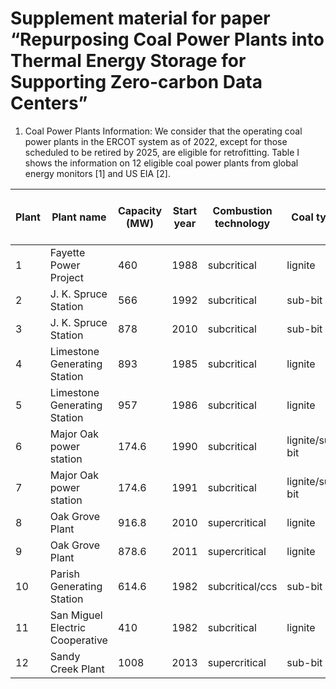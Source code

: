 # Supplement material for paper “Repurposing Coal Power Plants into Thermal Energy Storage for Supporting Zero-carbon Data Centers”

1. Coal Power Plants Information: We consider that the operating coal power plants in the ERCOT system as of 2022, except for those scheduled to be retired by 2025, are eligible for retrofitting. Table I shows the information on 12 eligible coal power plants from global energy monitors [1] and US EIA [2]. 

|Plant|	Plant name|	Capacity (MW)|	Start year|	Combustion technology|	Coal type|	Lat|	Lon|	Heat rate (Btu/kWh)|	Emission factor (kg CO2 /TJ)|
| -- | -- | -- | -- | -- | -- | -- | -- | -- | -- |
|1	| Fayette Power Project|	460|	1988|	subcritical|	lignite|	29.92|	-96.75|	10,878|	101,000|
|2	|J. K. Spruce Station|	566|	1992|	subcritical|	sub-bit|	29.31|	-98.32|	10,878|	96,100|
|3	|J. K. Spruce Station|	878|	2010|	subcritical|	sub-bit|	29.31|	-98.32|	9,572|	96,100|
|4	|Limestone Generating Station|	893|	1985|	subcritical|	lignite|	31.42|	-96.25|	10,878|	101,000|
|5	|Limestone Generating Station|	957|	1986|	subcritical|	lignite|	31.42|	-96.25|	10,878|	101,000|
|6	|Major Oak power station|	174.6|	1990|	subcritical|	lignite/sub-bit|	31.09|	-96.70|	12,618|	98,550|
|7	|Major Oak power station|	174.6|	1991|	subcritical|	lignite/sub-bit|	31.09|	-96.70|	12,618|	98,550|
|8	|Oak Grove Plant|	916.8|	2010|	supercritical|	lignite|	31.18|	-96.49|	9,250|	101,000|
|9	|Oak Grove Plant|	878.6|	2011|	supercritical|	lignite|	31.18|	-96.49|	9,250|	101,000|
|10	|Parish Generating Station|	614.6|	1982|	subcritical/ccs|	sub-bit|	29.48|	-95.63|	17,155|	9,610|
|11	|San Miguel Electric Cooperative|	410|	1982|	subcritical|	lignite|	28.70|	-98.48|	11,748|	101,000|
|12	|Sandy Creek Plant|	1008|	2013|	supercritical|	sub-bit|	31.48|	-96.96|	8,409|	96,100|


